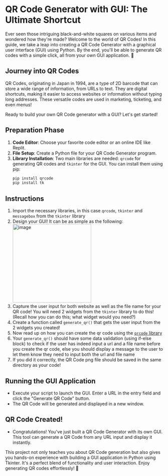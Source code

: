 # **QR Code Generator with GUI: The Ultimate Shortcut**

Ever seen those intriguing black-and-white squares on various items and wondered how they're made? Welcome to the world of QR Codes! In this guide, we take a leap into creating a QR Code Generator with a graphical user interface (GUI) using Python. By the end, you'll be able to generate QR codes with a simple click, all from your own GUI application. 🚀

## **Journey into QR Codes**

QR Codes, originating in Japan in 1994, are a type of 2D barcode that can store a wide range of information, from URLs to text. They are digital shortcuts, making it easier to access websites or information without typing long addresses. These versatile codes are used in marketing, ticketing, and even menus!

Ready to build your own QR Code generator with a GUI? Let's get started!

## **Preparation Phase**

1. **Code Editor**: Choose your favorite code editor or an online IDE like Replit.
2. **File Setup**: Create a Python file for your QR Code Generator program.
3. **Library Installation**: Two main libraries are needed: `qrcode` for generating QR codes and `tkinter` for the GUI. You can install them using pip:
   ```bash
   pip install qrcode
   pip install tk
   ```
## Instructions
1. Import the necessary libraries, in this case `qrcode`, `tkinter` and `messagebox` from the `tkinter` library
1. Design your GUI! It can be as simple as the following:<br><img width="250" alt="image" src="https://github.com/theyoungmaker/python-qr-code-generator/assets/130747987/84a67df9-b7a9-4d9d-8659-97444be6f11a">
1. Capture the user input for both website as well as the file name for your QR code! You will need 2 widgets from the `tkinter` library to do this! (Recall how you can do this; what widget would you need?)
1. Create a function called `generate_qr()` that gets the user input from the 2 widgets you created!
1. Now read up on how you can create the qr code using the [`qrcode` library](https://pypi.org/project/qrcode/)
1. Your `generate_qr()` should have some data validation (using if-else block) to check if the user has indeed input a url and a file name before you create the qr code, else you should display a message to the user to let them know they need to input both the url and file name
1. If you did it correctly, the QR Code png file should be saved in the same directory as your code!


## Running the GUI Application

- Execute your script to launch the GUI. Enter a URL in the entry field and click the "Generate QR Code" button.
- The QR Code will be generated and displayed in a new window.

## QR Code Created!

- Congratulations! You've just built a QR Code Generator with its own GUI. This tool can generate a QR Code from any URL input and display it instantly.

This project not only teaches you about QR Code generation but also gives you hands-on experience with building a GUI application in Python using Tkinter. It's a perfect blend of functionality and user interaction. Enjoy generating QR codes effortlessly! 🌟
